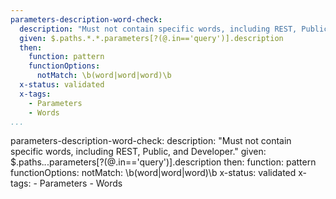 ```yaml
---
parameters-description-word-check:
  description: "Must not contain specific words, including REST, Public, and Developer."
  given: $.paths.*.*.parameters[?(@.in=='query')].description
  then:
    function: pattern
    functionOptions:
      notMatch: \b(word|word|word)\b
  x-status: validated
  x-tags:
    - Parameters
    - Words        
...
```

parameters-description-word-check:
  description: "Must not contain specific words, including REST, Public, and Developer."
  given: $.paths.*.*.parameters[?(@.in=='query')].description
  then:
    function: pattern
    functionOptions:
      notMatch: \b(word|word|word)\b
  x-status: validated
  x-tags:
    - Parameters
    - Words       